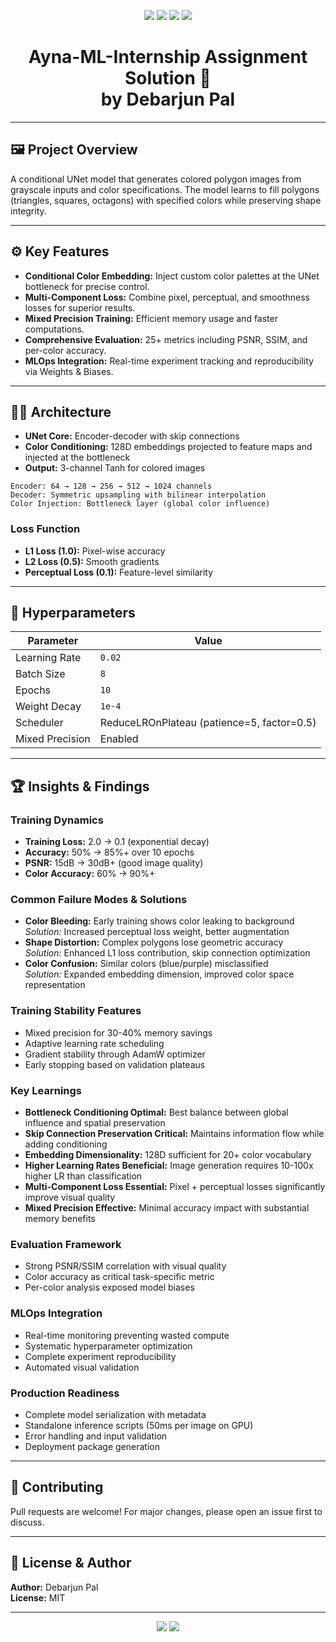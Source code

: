 <p align="center">
  <img src="https://img.shields.io/badge/ML-Internship-blue?style=flat-square" />
  <img src="https://img.shields.io/badge/Framework-PyTorch-red?logo=pytorch&logoColor=white" />
  <img src="https://img.shields.io/badge/Notebook-Jupyter-orange?logo=jupyter&logoColor=white" />
  <img src="https://img.shields.io/badge/Status-Active-success?style=flat-square" />
</p>

<h1 align="center">Ayna-ML-Internship Assignment Solution 🚀<br>by Debarjun Pal</h1>

---

## 🖼️ Project Overview

A conditional UNet model that generates colored polygon images from grayscale inputs and color specifications. The model learns to fill polygons (triangles, squares, octagons) with specified colors while preserving shape integrity.

---

## ⚙️ Key Features

- **Conditional Color Embedding:** Inject custom color palettes at the UNet bottleneck for precise control.
- **Multi-Component Loss:** Combine pixel, perceptual, and smoothness losses for superior results.
- **Mixed Precision Training:** Efficient memory usage and faster computations.
- **Comprehensive Evaluation:** 25+ metrics including PSNR, SSIM, and per-color accuracy.
- **MLOps Integration:** Real-time experiment tracking and reproducibility via Weights & Biases.

---

## 🧑‍💻 Architecture

- **UNet Core:** Encoder-decoder with skip connections  
- **Color Conditioning:** 128D embeddings projected to feature maps and injected at the bottleneck  
- **Output:** 3-channel Tanh for colored images

```
Encoder: 64 → 128 → 256 → 512 → 1024 channels  
Decoder: Symmetric upsampling with bilinear interpolation  
Color Injection: Bottleneck layer (global color influence)
```

### Loss Function

- **L1 Loss (1.0):** Pixel-wise accuracy
- **L2 Loss (0.5):** Smooth gradients
- **Perceptual Loss (0.1):** Feature-level similarity

---

## 📝 Hyperparameters

| Parameter         | Value         |
|-------------------|--------------|
| Learning Rate     | `0.02`       |
| Batch Size        | `8`          |
| Epochs            | `10`         |
| Weight Decay      | `1e-4`       |
| Scheduler         | ReduceLROnPlateau (patience=5, factor=0.5) |
| Mixed Precision   | Enabled      |

---

## 🏆 Insights & Findings

### Training Dynamics
- **Training Loss:** 2.0 → 0.1 (exponential decay)
- **Accuracy:** 50% → 85%+ over 10 epochs
- **PSNR:** 15dB → 30dB+ (good image quality)
- **Color Accuracy:** 60% → 90%+

### Common Failure Modes & Solutions
- **Color Bleeding:** Early training shows color leaking to background  
  _Solution:_ Increased perceptual loss weight, better augmentation
- **Shape Distortion:** Complex polygons lose geometric accuracy  
  _Solution:_ Enhanced L1 loss contribution, skip connection optimization
- **Color Confusion:** Similar colors (blue/purple) misclassified  
  _Solution:_ Expanded embedding dimension, improved color space representation

### Training Stability Features
- Mixed precision for 30-40% memory savings
- Adaptive learning rate scheduling
- Gradient stability through AdamW optimizer
- Early stopping based on validation plateaus

### Key Learnings
- **Bottleneck Conditioning Optimal:** Best balance between global influence and spatial preservation
- **Skip Connection Preservation Critical:** Maintains information flow while adding conditioning
- **Embedding Dimensionality:** 128D sufficient for 20+ color vocabulary
- **Higher Learning Rates Beneficial:** Image generation requires 10-100x higher LR than classification
- **Multi-Component Loss Essential:** Pixel + perceptual losses significantly improve visual quality
- **Mixed Precision Effective:** Minimal accuracy impact with substantial memory benefits

### Evaluation Framework
- Strong PSNR/SSIM correlation with visual quality
- Color accuracy as critical task-specific metric
- Per-color analysis exposed model biases

### MLOps Integration
- Real-time monitoring preventing wasted compute
- Systematic hyperparameter optimization
- Complete experiment reproducibility
- Automated visual validation

### Production Readiness
- Complete model serialization with metadata
- Standalone inference scripts (50ms per image on GPU)
- Error handling and input validation
- Deployment package generation

---

## 🤝 Contributing

Pull requests are welcome! For major changes, please open an issue first to discuss.

---

## 📢 License & Author

**Author:** Debarjun Pal  
**License:** MIT

---

<p align="center">
  <img src="https://img.shields.io/badge/Made%20with-Love-red?style=flat-square" /> 
  <img src="https://img.shields.io/github/stars/DebarjunPal/Ayna-ML-Internship_Debarjun-Pal?style=social" />
</p>
